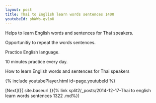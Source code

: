 ```yaml
---
layout: post
title: Thai to English learn words sentences 1400 
youtubeId: phWWs-qv1oU
---
```

 
 
Helps to learn English words and sentences for Thai speakers.

Opportunitiy to repeat the words sentences. 

Practice English language. 
 
10 minutes practice every day. 
 
How to learn English words and sentences for Thai speakers 
 
{% include youtubePlayer.html id=page.youtubeId %}
 
 
[Next]({{ site.baseurl }}{% link  split2/_posts/2014-12-17-Thai to english learn words sentences 1322 .md%})
 
